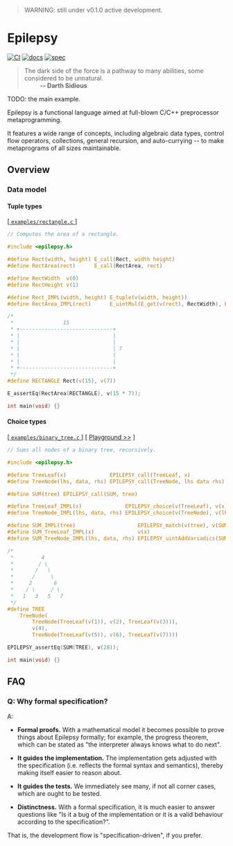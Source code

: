 > WARNING: still under v0.1.0 active development.

# Epilepsy

[![CI](https://github.com/Hirrolot/epilepsy/workflows/C/C++%20CI/badge.svg)](https://github.com/Hirrolot/epilepsy/actions)
[![docs](https://img.shields.io/badge/docs-readthedocs.io-blue)](https://epilepsy.readthedocs.io/en/latest/)
[![spec](https://img.shields.io/badge/spec-PDF-green)](https://github.com/Hirrolot/epilepsy/blob/master/spec/spec.pdf)

> The dark side of the force is a pathway to many abilities, some considered to be unnatural.<br>&emsp; &emsp; <b>-- Darth Sidious</b>

TODO: the main example.

Epilepsy is a functional language aimed at full-blown C/C++ preprocessor metaprogramming.

It features a wide range of concepts, including algebraic data types, control flow operators, collections, general recursion, and auto-currying -- to make metaprograms of all sizes maintainable.

## Overview

### Data model

#### Tuple types

[[ `examples/rectangle.c` ](examples/rectangle.c)]
```c
// Computes the area of a rectangle.

#include <epilepsy.h>

#define Rect(width, height) E_call(Rect, width height)
#define RectArea(rect)      E_call(RectArea, rect)

#define RectWidth  v(0)
#define RectHeight v(1)

#define Rect_IMPL(width, height) E_tuple(v(width, height))
#define RectArea_IMPL(rect)      E_uintMul(E_get(v(rect), RectWidth), E_get(v(rect), RectHeight))

/*
 *                15
 * +------------------------------+
 * |                              |
 * |                              |
 * |                              | 7
 * |                              |
 * |                              |
 * +------------------------------+
 */
#define RECTANGLE Rect(v(15), v(7))

E_assertEq(RectArea(RECTANGLE), v(15 * 7));

int main(void) {}
```

#### Choice types

[[ `examples/binary_tree.c` ](examples/binary_tree.c)] [ [Playground >>](https://godbolt.org/z/5xW5ne) ]

```c
// Sums all nodes of a binary tree, recursively.

#include <epilepsy.h>

#define TreeLeaf(x)              EPILEPSY_call(TreeLeaf, x)
#define TreeNode(lhs, data, rhs) EPILEPSY_call(TreeNode, lhs data rhs)

#define SUM(tree) EPILEPSY_call(SUM, tree)

#define TreeLeaf_IMPL(x)              EPILEPSY_choice(v(TreeLeaf), v(x))
#define TreeNode_IMPL(lhs, data, rhs) EPILEPSY_choice(v(TreeNode), v(lhs, data, rhs))

#define SUM_IMPL(tree)                    EPILEPSY_match(v(tree), v(SUM_))
#define SUM_TreeLeaf_IMPL(x)              v(x)
#define SUM_TreeNode_IMPL(lhs, data, rhs) EPILEPSY_uintAddVariadics(SUM(v(lhs)) v(data) SUM(v(rhs)))

/*
 *         4
 *        / \
 *       /   \
 *      /     \
 *     2       6
 *    / \     / \
 *   1   3   5   7
 */
#define TREE                                                                                       \
    TreeNode(                                                                                      \
        TreeNode(TreeLeaf(v(1)), v(2), TreeLeaf(v(3))),                                            \
        v(4),                                                                                      \
        TreeNode(TreeLeaf(v(5)), v(6), TreeLeaf(v(7))))

EPILEPSY_assertEq(SUM(TREE), v(28));

int main(void) {}
```

## FAQ

### Q: Why formal specification?

A:

 - **Formal proofs.** With a mathematical model it becomes possible to prove things about Epilepsy formally; for example, the progress theorem, which can be stated as "the interpreter always knows what to do next".

 - **It guides the implementation.** The implementation gets adjusted with the specification (i.e. reflects the formal syntax and semantics), thereby making itself easier to reason about.

 - **It guides the tests.** We immediately see many, if not all corner cases, which are ought to be tested.

 - **Distinctness.** With a formal specification, it is much easier to answer questions like "Is it a bug of the implementation or it is a valid behaviour according to the specification?".

That is, the development flow is "specification-driven", if you prefer.
